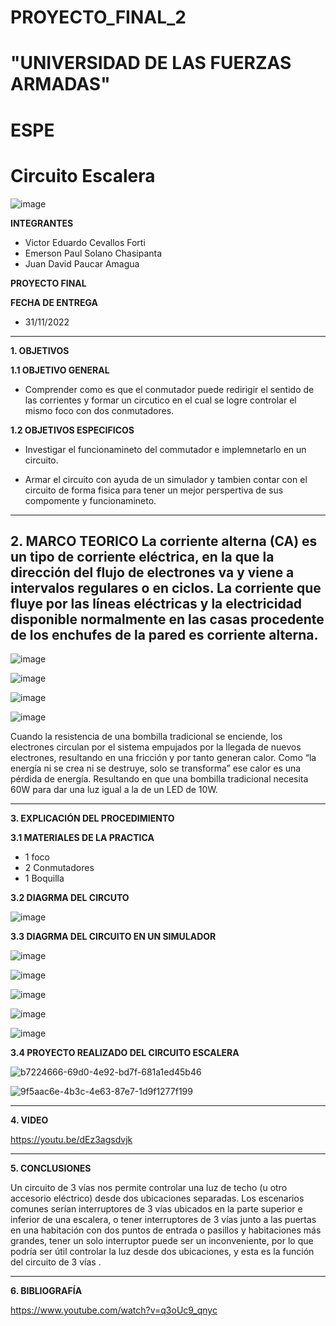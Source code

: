 # PROYECTO_FINAL_2
# "UNIVERSIDAD DE LAS FUERZAS ARMADAS"
# ESPE
# Circuito Escalera

![image](https://user-images.githubusercontent.com/116772918/200762591-a164d8db-c02e-4269-8bb4-0bc4c810d79f.png)

**INTEGRANTES**
 
* Victor Eduardo Cevallos Forti
* Emerson Paul Solano Chasipanta
* Juan David Paucar Amagua


**PROYECTO FINAL**

**FECHA DE ENTREGA**
* 31/11/2022
--------------------------------------------------------------------------------------------------------------------------------------------------------------------------------------


**1. OBJETIVOS**


**1.1  OBJETIVO GENERAL**

* Comprender como es que el conmutador puede redirigir el sentido de las corrientes y formar un circutico en el cual se logre controlar el mismo foco con dos conmutadores.

**1.2  OBJETIVOS ESPECIFICOS**

* Investigar el funcionamineto del commutador  e implemnetarlo en un circuito.

* Armar el circuito con ayuda de un simulador y tambien contar con el circuito de forma fisica  para tener un mejor perspertiva  de sus compomente y funcionamineto.



 

--------------------------------------------------------------------------------------------------------------------------------------------------------------------------------------
**2. MARCO TEORICO**
La corriente alterna (CA) es un tipo de corriente eléctrica, en la que la dirección del flujo de electrones va y viene a intervalos regulares o en ciclos. La corriente que fluye por las líneas eléctricas y la electricidad disponible normalmente en las casas procedente de los enchufes de la pared es corriente alterna.
-------------------------------------------------------------------------------------------------------------------------------------------------------------------------------------

![image](https://user-images.githubusercontent.com/116772918/213282786-5c84a51e-a9c5-42fa-8913-923f97748612.png)


![image](https://user-images.githubusercontent.com/116772918/213295538-cfa1ec48-eacf-4bdf-ac6f-1a2c87fb0efa.png)


![image](https://user-images.githubusercontent.com/116772918/213327558-89e75d80-dde3-4975-acc2-54b79e63b162.png)


![image](https://user-images.githubusercontent.com/116772918/213333025-437f1361-02a7-4f9b-9dac-d5665b7dfaf7.png)

Cuando la resistencia de una bombilla tradicional se enciende, los electrones circulan por el sistema empujados por la llegada de nuevos electrones, resultando en una fricción y por tanto generan calor. Como “la energía ni se crea ni se destruye, solo se transforma” ese calor es una pérdida de energía. Resultando en que una bombilla tradicional necesita 60W para dar una luz igual a la de un LED de 10W.



--------------------------------------------------------------------------------------------------------------------------------------------------------------------------------------
**3. EXPLICACIÓN DEL PROCEDIMIENTO**




**3.1 MATERIALES DE LA PRACTICA**

* 1 foco
* 2 Conmutadores
* 1 Boquilla


**3.2 DIAGRMA DEL CIRCUTO**

![image](https://user-images.githubusercontent.com/116772918/213277249-7b570789-9311-41df-bfc3-5d529bc36e34.png)



**3.3 DIAGRMA DEL CIRCUITO EN UN SIMULADOR**

![image](https://user-images.githubusercontent.com/116772918/213194598-8e440739-f1c8-4702-8b67-fc276e4b4a63.png)

![image](https://user-images.githubusercontent.com/116772918/213195129-6f846dbb-7583-4793-801c-40be23178619.png)

![image](https://user-images.githubusercontent.com/116772918/213195629-25f58851-0fae-4956-845a-f3493ada7ce9.png)

![image](https://user-images.githubusercontent.com/116772918/213195922-2a8788b4-d2ec-45cf-81b2-bfb902f9d13a.png)

![image](https://user-images.githubusercontent.com/116772918/213196471-848b5f0c-024a-4a20-97c7-bc415cc1f661.png)



**3.4 PROYECTO REALIZADO DEL CIRCUITO ESCALERA** 



![b7224666-69d0-4e92-bd7f-681a1ed45b46](https://user-images.githubusercontent.com/116772918/213201390-0c6fceb7-225b-4e82-878a-89c5708521a6.jpg)



![9f5aac6e-4b3c-4e63-87e7-1d9f1277f199](https://user-images.githubusercontent.com/116772918/213202383-b752e232-aeb1-4747-b79d-089c78cbbf07.jpg)






--------------------------------------------------------------------------------------------------------------------------------------------------------------------------------------

**4. VIDEO**

https://youtu.be/dEz3agsdvjk

--------------------------------------------------------------------------------------------------------------------------------------------------------------------------------------

**5. CONCLUSIONES**

Un circuito de 3 vías nos permite controlar una luz de techo (u otro accesorio eléctrico) desde dos ubicaciones separadas. Los escenarios comunes serían interruptores de 3 vías ubicados en la parte superior e inferior de una escalera, o tener interruptores de 3 vías junto a las puertas en una habitación con dos puntos de entrada o pasillos y habitaciones más grandes, tener un solo interruptor puede ser un inconveniente, por lo que podría ser útil controlar la luz desde dos ubicaciones, y esta es la función del circuito de 3 vías .


----------------------------------------------------------------------------------------------------------------------------------------------------------------------------------------

**6. BIBLIOGRAFÍA**



https://www.youtube.com/watch?v=q3oUc9_qnyc
